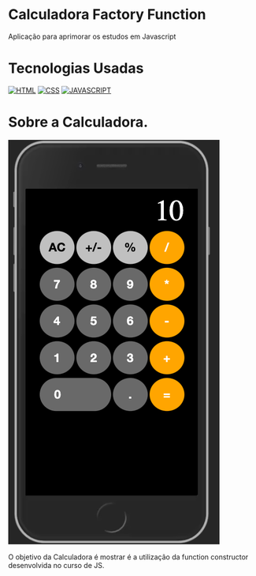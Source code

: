 # Calculadora Factory Function 
Aplicação para aprimorar os estudos em Javascript

# Tecnologias Usadas

[![HTML](https://img.shields.io/badge/html%20-%23323330.svg?&style=for-the-badge&logo=html&logoColor=black&color=FF8000)](#)
[![CSS](https://img.shields.io/badge/css%20-%23323330.svg?&style=for-the-badge&logo=css&logoColor=black&color=2E64FE)](#)
[![JAVASCRIPT](https://img.shields.io/badge/javascript%20-%23323330.svg?&style=for-the-badge&logo=css&logoColor=black&color=FFFF00)](#)


# Sobre a Calculadora.
<img src="https://github.com/guilhermedinardi/calculadora/blob/main/assets/img/calculator.png">

O objetivo da Calculadora é mostrar é a utilização da function constructor desenvolvida no curso de JS.